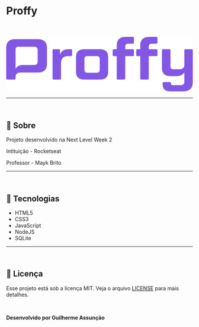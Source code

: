 # Proffy

<br>
<br>

<div align="center">
  <img src="public/images/logo-purple.svg" alt="Proffy">
</div>

---

<br>

## :bookmark_tabs: Sobre

Projeto desenvolvido na Next Level Week 2

Intituição - Rocketseat

Professor - Mayk Brito

---

<br>

## :hammer: Tecnologias

- HTML5
- CSS3
- JavaScript
- NodeJS
- SQLite

---

<br>

## :green_book: Licença 

Esse projeto está sob a licença MIT. Veja o arquivo [LICENSE](LICENSE) para mais detalhes.

<br>

**Desenvolvido por Guilherme Assunção**